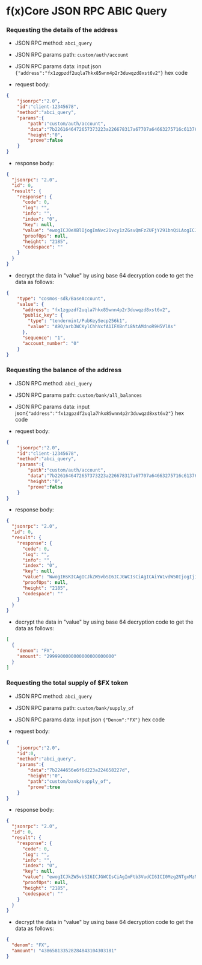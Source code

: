 # f(x)Core JSON RPC ABIC Query

### Requesting the details of the address 

* JSON RPC method: `abci_query`
* JSON RPC params path: `custom/auth/account`
* JSON RPC params data: input json `{"address":"fx1zgpzdf2uqla7hkx85wnn4p2r3duwqzd8xst6v2"}` hex code

* request body:
```json
{
    "jsonrpc":"2.0",
    "id":"client-12345678",
    "method":"abci_query",
    "params":{
        "path":"custom/auth/account",
        "data":"7b2261646472657373223a226678317a67707a64663275716c6137686b783835776e6e3470327233647577717a6438787374367632227d",
        "height":"0",
        "prove":false
    }
}
```

* response body:

```json
{
  "jsonrpc": "2.0",
  "id": 0,
  "result": {
    "response": {
      "code": 0,
      "log": "",
      "info": "",
      "index": "0",
      "key": null,
      "value": "ewogICJ0eXBlIjogImNvc21vcy1zZGsvQmFzZUFjY291bnQiLAogICJ2YWx1ZSI6IHsKICAgICJhZGRyZXNzIjogImZ4MXpncHpkZjJ1cWxhN2hreDg1d25uNHAycjNkdXdxemQ4eHN0NnYyIiwKICAgICJwdWJsaWNfa2V5IjogewogICAgICAidHlwZSI6ICJ0ZW5kZXJtaW50L1B1YktleVNlY3AyNTZrMSIsCiAgICAgICJ2YWx1ZSI6ICJBOU8vYXJiM1dDS3lsQ2hoVnhmQTFJRlhCbmZpOE50QU1kbm9SOUg1VmxBcyIKICAgIH0sCiAgICAic2VxdWVuY2UiOiAiMSIKICB9Cn0=",
      "proofOps": null,
      "height": "2185",
      "codespace": ""
    }
  }
}
```

* decrypt the data in "value" by using base 64 decryption code to get the data as follows:

```json
{
    "type": "cosmos-sdk/BaseAccount",
    "value": {
      "address": "fx1zgpzdf2uqla7hkx85wnn4p2r3duwqzd8xst6v2",
      "public_key": {
        "type": "tendermint/PubKeySecp256k1",
        "value": "A9O/arb3WCKylChhVxfA1IFXBnfi8NtAMdnoR9H5VlAs"
      },
      "sequence": "1",
      "account_number": "0"
    }
}
```

### Requesting the balance of the address

* JSON RPC method: `abci_query`
* JSON RPC params path: `custom/bank/all_balances`
* JSON RPC params data: input json`{"address":"fx1zgpzdf2uqla7hkx85wnn4p2r3duwqzd8xst6v2"}` hex code

* request body:
```json
{
    "jsonrpc":"2.0",
    "id":"client-12345678",
    "method":"abci_query",
    "params":{
        "path":"custom/auth/account",
        "data":"7b2261646472657373223a226678317a67707a64663275716c6137686b783835776e6e3470327233647577717a6438787374367632227d",
        "height":"0",
        "prove":false
    }
}
```

* response body:

```json
{
  "jsonrpc": "2.0",
  "id": 0,
  "result": {
    "response": {
      "code": 0,
      "log": "",
      "info": "",
      "index": "0",
      "key": null,
      "value": "WwogIHsKICAgICJkZW5vbSI6ICJGWCIsCiAgICAiYW1vdW50IjogIjI5OTk5MDAwMDAwMDAwMDAwMDAwMDAwMDAiCiAgfQpd",
      "proofOps": null,
      "height": "2185",
      "codespace": ""
    }
  }
}
```

* decrypt the data in "value" by using base 64 decryption code to get the data as follows: 

```json
[
  {
    "denom": "FX",
    "amount": "2999900000000000000000000"
  }
]
```

### Requesting the total supply of $FX token

* JSON RPC method: `abci_query`
* JSON RPC params path: `custom/bank/supply_of`
* JSON RPC params data: input json `{"Denom":"FX"}` hex code

* request body:
```json
{
    "jsonrpc":"2.0",
    "id":0,
    "method":"abci_query",
    "params":{
        "data":"7b2244656e6f6d223a224658227d",
        "height":"0",
        "path":"custom/bank/supply_of",
        "prove":true
    }
}
```

* response body:

```json
{
  "jsonrpc": "2.0",
  "id": 0,
  "result": {
    "response": {
      "code": 0,
      "log": "",
      "info": "",
      "index": "0",
      "key": null,
      "value": "ewogICJkZW5vbSI6ICJGWCIsCiAgImFtb3VudCI6ICI0Mzg2NTgxMzM1MjgyODQ4NDMxMDQzMDMxODEiCn0",
      "proofOps": null,
      "height": "2185",
      "codespace": ""
    }
  }
}
```

* decrypt the data in "value" by using base 64 decryption code to get the data as follows: 

```json
{
  "denom": "FX",
  "amount": "438658133528284843104303181"
}
```
